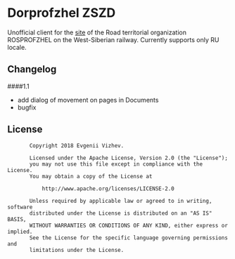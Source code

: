 # Dorprofzhel ZSZD

Unofficial client for the [site](http://dprof.pro) of the Road territorial 
organization ROSPROFZHEL on the West-Siberian railway. Currently supports only RU locale.

## Changelog
    
   ####1.1
   - add dialog of movement on pages in Documents
   - bugfix

## License
```
       Copyright 2018 Evgenii Vizhev.
       
       Licensed under the Apache License, Version 2.0 (the "License");
       you may not use this file except in compliance with the License.
       You may obtain a copy of the License at
       
           http://www.apache.org/licenses/LICENSE-2.0
       
       Unless required by applicable law or agreed to in writing, software
       distributed under the License is distributed on an "AS IS" BASIS,
       WITHOUT WARRANTIES OR CONDITIONS OF ANY KIND, either express or implied.
       See the License for the specific language governing permissions and
       limitations under the License.
```